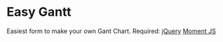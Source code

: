 # Easy Gantt
Easiest form to make your own Gant Chart.
Required:
[jQuery](https://jquery.com/)
[Moment JS](https://momentjs.com/)

